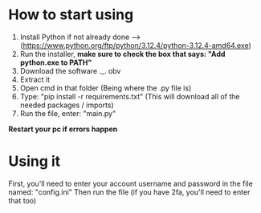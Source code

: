 # How to start using
1) Install Python if not already done --> (https://www.python.org/ftp/python/3.12.4/python-3.12.4-amd64.exe)
2) Run the installer, **make sure to check the box that says: "Add python.exe to PATH"**
3) Download the software ._. obv
4) Extract it
5) Open cmd in that folder (Being where the .py file is)
6) Type: "pip install -r requirements.txt" (This will download all of the needed packages / imports)
7) Run the file, enter: "main.py"

**Restart your pc if errors happen**

# Using it
First, you'll need to enter your account username and password in the file named: "config.ini"
Then run the file (if you have 2fa, you'll need to enter that too)
